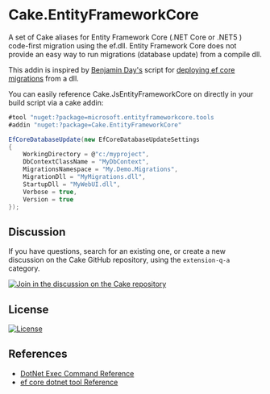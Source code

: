 # Cake.EntityFrameworkCore
A set of Cake aliases for Entity Framework Core (.NET Core or .NET5 ) code-first migration using the ef.dll.
Entity Framework Core does not provide an easy way to run migrations (database update) from a compile dll.

This addin is inspired by [Benjamin Day's](benday) script for [deploying ef core migrations](https://github.com/benday-inc/deploy-ef-core-migration) from a dll.

You can easily reference Cake.JsEntityFrameworkCore on directly in your build script via a cake addin:

```csharp
#tool "nuget:?package=microsoft.entityframeworkcore.tools
#addin "nuget:?package=Cake.EntityFrameworkCore"

EfCoreDatabaseUpdate(new EfCoreDatabaseUpdateSettings
{
    WorkingDirectory = @"c:/myproject",
    DbContextClassName = "MyDbContext",
    MigrationsNamespace = "My.Demo.Migrations",
    MigrationDll = "MyMigrations.dll",
    StartupDll = "MyWebUI.dll",
    Verbose = true,
    Version = true
});
```

## Discussion

If you have questions, search for an existing one, or create a new discussion on the Cake GitHub repository, using the `extension-q-a` category.

[![Join in the discussion on the Cake repository](https://img.shields.io/badge/GitHub-Discussions-green?logo=github)](https://github.com/cake-build/cake/discussions)

## License

[![License](http://img.shields.io/:license-mit-blue.svg)](http://cake-contrib.mit-license.org)

## References

* [DotNet Exec Command Reference](docs/dotnet-exec-reference.md)
* [ef core dotnet tool Reference](docs/ef-reference.md)